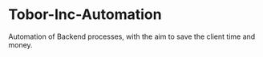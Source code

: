 # Tobor-Inc-Automation

Automation of Backend processes, with the aim to save the client time and money.

